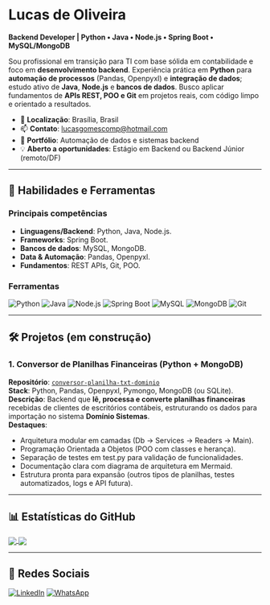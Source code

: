 # Lucas de Oliveira
**Backend Developer | Python • Java • Node.js • Spring Boot • MySQL/MongoDB**

Sou profissional em transição para TI com base sólida em contabilidade e foco em **desenvolvimento backend**. Experiência prática em **Python** para **automação de processos** (Pandas, Openpyxl) e **integração de dados**; estudo ativo de **Java**, **Node.js** e **bancos de dados**. Busco aplicar fundamentos de **APIs REST, POO e Git** em projetos reais, com código limpo e orientado a resultados.

- 📍 **Localização**: Brasília, Brasil  
- 📫 **Contato**: [lucasgomescomp@hotmail.com](mailto:lucasgomescomp@hotmail.com)  
- 🚀 **Portfólio**: Automação de dados e sistemas backend  
- 💡 **Aberto a oportunidades**: Estágio em Backend ou Backend Júnior (remoto/DF)

---

## 🚀 Habilidades e Ferramentas

### **Principais competências**
- **Linguagens/Backend**: Python, Java, Node.js.
- **Frameworks**: Spring Boot.
- **Bancos de dados**: MySQL, MongoDB.
- **Data & Automação**: Pandas, Openpyxl.
- **Fundamentos**: REST APIs, Git, POO.

### **Ferramentas**
<p align="left">
  <img src="https://skillicons.dev/icons?i=python" title="Python"/>
  <img src="https://skillicons.dev/icons?i=java" title="Java"/>
  <img src="https://skillicons.dev/icons?i=nodejs" title="Node.js"/>
  <img src="https://skillicons.dev/icons?i=spring" title="Spring Boot"/>
  <img src="https://skillicons.dev/icons?i=mysql" title="MySQL"/>
  <img src="https://skillicons.dev/icons?i=mongodb" title="MongoDB"/>
  <img src="https://skillicons.dev/icons?i=git" title="Git"/>
</p>

---

## 🛠️ Projetos (em construção)

### **1. Conversor de Planilhas Financeiras (Python + MongoDB)**  
**Repositório**: <a href="https://github.com/euolucasgomes/conversor-planilha-txt-dominio">`conversor-planilha-txt-dominio`</a>  
**Stack**: Python, Pandas, Openpyxl, Pymongo, MongoDB (ou SQLite). 
**Descrição**: Backend que **lê, processa e converte planilhas financeiras** recebidas de clientes de escritórios contábeis, estruturando os dados para importação no sistema **Domínio Sistemas**.  
**Destaques**:
- Arquitetura modular em camadas (Db → Services → Readers → Main).
- Programação Orientada a Objetos (POO com classes e herança).
- Separação de testes em test.py para validação de funcionalidades.
- Documentação clara com diagrama de arquitetura em Mermaid.
- Estrutura pronta para expansão (outros tipos de planilhas, testes automatizados, logs e API futura).

---
<!--
### **2. API de Lançamentos Contábeis (Spring Boot + MySQL)**  
**Repositório**: <a href="#">`api-lancamentos-contabeis-spring`</a>  
**Stack**: Java, Spring Boot, JPA/Hibernate, MySQL.  
**Descrição**: CRUD de lançamentos/contas, paginação e validação; documentação com OpenAPI/Swagger.  
**Destaques**:
- Padrões REST.
- camadas claras (controller/service/repository).
- testes (JUnit).

---

### **3. MediApp — Sistema de Agendamento Médico (Node.js + MongoDB)**  
**Repositório**: <a href="#">`MediApp`</a>  
**Stack**: Node.js, Express, MongoDB, Mongoose, JWT, validação (Joi/Zod), Jest, Swagger, Docker.  
**Descrição**: API RESTful para cadastro de pacientes, médicos e agendamentos, com autenticação e boas práticas de backend.  
**Destaques**:
- Estrutura MVC com camadas (routes → controllers → services → models).
- Autenticação JWT (login/registro) e hash de senha (bcrypt).
- CRUD de Pacientes, Médicos e Agendamentos com paginação/filtro.
- Validação de entrada, tratamento centralizado de erros e logs.
- Testes automatizados (Jest + supertest) e documentação Swagger.
---
-->

## 📊 Estatísticas do GitHub
<a href="https://github.com/euolucasgomes">
  <img align="center" src="https://github-readme-stats.vercel.app/api?username=euolucasgomes&show_icons=true&count_private=true&title_color=0F62FE&text_color=2D3A40&icon_color=0F62FE&bg_color=FFFFFF&hide_border=true" />
  <img align="center" src="https://github-readme-stats.vercel.app/api/top-langs/?username=euolucasgomes&layout=compact&hide_border=true&bg_color=FFFFFF&title_color=0F62FE&text_color=2D3A40" />
</a>

---

## 📱 Redes Sociais
<p align="left">
  <a href="https://www.linkedin.com/in/lucas-gomes-de-oliveira-75b234107/" title="LinkedIn">
  <img src="https://img.shields.io/badge/-Linkedin-0e76a8?style=flat-square&logo=Linkedin&logoColor=white&link=/" alt="LinkedIn"/></a>

  <a href="https://wa.me/5561993192354" title="WhatsApp">
  <img src="https://img.shields.io/badge/-WhatsApp-25d366?style=flat-square&labelColor=25d366&logo=whatsapp&logoColor=white&link=" alt="WhatsApp"/></a>
</p>
